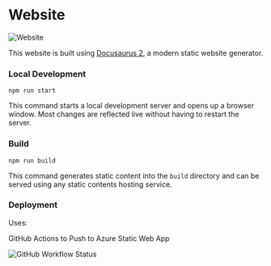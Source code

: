 # Website
![Website](https://img.shields.io/website?down_color=red&down_message=offline&logo=Microsoft%20Azure&style=for-the-badge&up_color=green&up_message=online&url=https%3A%2F%2Fanthonycastaneda.com)

This website is built using [Docusaurus 2](https://docusaurus.io/), a modern static website generator.

### Local Development

```shell
npm run start
```

This command starts a local development server and opens up a browser window. Most changes are reflected live without having to restart the server.

### Build

```shell
npm run build
```

This command generates static content into the `build` directory and can be served using any static contents hosting service.

### Deployment

Uses:

GitHub Actions to Push to Azure Static Web App

![GitHub Workflow Status](https://img.shields.io/github/workflow/status/anthonycastaneda/web/azure-static-webapps?color=green&label=Deploy&logo=Microsoft%20Azure&style=for-the-badge)
